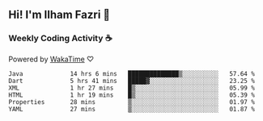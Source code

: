 ## Hi! I'm Ilham Fazri 👋

### Weekly Coding Activity ☕
Powered by [WakaTime](https://wakatime.com/) ♡
<!--START_SECTION:waka-->

```text
Java             14 hrs 6 mins   ██████████████▒░░░░░░░░░░   57.64 %
Dart             5 hrs 41 mins   █████▓░░░░░░░░░░░░░░░░░░░   23.25 %
XML              1 hr 27 mins    █▒░░░░░░░░░░░░░░░░░░░░░░░   05.99 %
HTML             1 hr 19 mins    █▒░░░░░░░░░░░░░░░░░░░░░░░   05.39 %
Properties       28 mins         ▒░░░░░░░░░░░░░░░░░░░░░░░░   01.97 %
YAML             27 mins         ▒░░░░░░░░░░░░░░░░░░░░░░░░   01.87 %
```

<!--END_SECTION:waka-->
